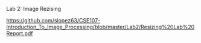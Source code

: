 Lab 2: Image Rezising 

https://github.com/slopez63/CSE107-Introduction_To_Image_Processing/blob/master/Lab2/Resizing%20Lab%20Report.pdf

